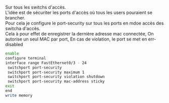 Sur tous les switchs d'accès.  
L'idée est de sécuriter les ports d'accès où tous les users pouraient se brancher.  
Pour cela je configure le port-security sur tous les ports en mdoe accès des switcha d'accès.  
Cela à pour effet de enregistrer la dernière adresse mac connectée, On autorise un seul MAC par port, En cas de violation, le port se met en err-disabled  
```bash
enable
configure terminal
interface range FastEthernet0/3 - 24
 switchport port-security
 switchport port-security maximum 1
 switchport port-security violation shutdown
 switchport port-security mac-address sticky
exit
end
write memory
```